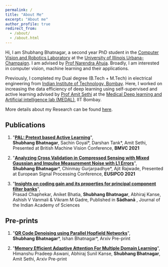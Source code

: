 ```yaml
---
permalink: /
title: "About Me"
excerpt: "About me"
author_profile: true
redirect_from:
  - /about/
  - /about.html
---
```

Hi,
I am Shubhang Bhatnagar, a second year PhD student in the [Computer Vision and Robotics Laboratory](https://vision.ai.illinois.edu/) at the [University of Illinois Urbana-Champaign](https://illinois.edu/). I am advised by [Prof Narendra Ahuja](https://ece.illinois.edu/about/directory/faculty/n-ahuja). Broadly, I am interested in computer vision, machine learning and their applications.

Previously, I completed my Dual degree (B.Tech + M.Tech) in electrical engineering from [Indian Institute of Technology, Bombay](https://www.iitb.ac.in/). Here, I worked on increasing the data efficiency of deep learning using self-supervised and active learning advised by [Prof Amit Sethi](https://www.ee.iitb.ac.in/~asethi/) at the [Medical Deep learning and Artificial intelligence lab (MEDAL)](https://www.ee.iitb.ac.in/web/research/labs/medal), IIT Bombay.

More details about my Research can be found [here](https://shubhangb97.github.io/files/Resume_Shubhang.pdf).

## **Publications**
1. "[**PAL: Pretext based Active Learning**](https://www.bmvc2021-virtualconference.com/conference/papers/paper_1061.html)",  
**Shubhang Bhatnagar**, Sachin Goyal\*, Darshan Tank\*, Amit Sethi, Presented at British Machine Vision Conference, **BMVC 2021**

2. "[**Analyzing Cross Validation in Compressed Sensing with Mixed Gaussian and Impulse Measurement Noise with L1 Errors**](https://arxiv.org/abs/2102.10165)",  
**Shubhang Bhatnagar**\*, Chinmay Gurjarpadhye\*, Ajit Rajwade, Presented at European Signal Processing Conference, **EUSIPCO 2021**  

2. "[**Insights on coding gain and its properties for principal component filter banks**](https://rdcu.be/dbulY)",  
Prasad Chaphekar, Aniket Bhatia, **Shubhang Bhatnagar**, Abhiraj Kanse, Ashish V Vanmali & Vikram M Gadre, Published in **Sādhanā** , Journal of the Indian Academy of Sciences



## **Pre-prints**
1. "[**QR Code Denoising using Parallel Hopfield Networks**](https://shubhangb97.github.io/files/QR_code_1.pdf)",  
**Shubhang Bhatnagar**\*, Ishan Bhatnagar\*, Arxiv Pre-print

2. "[**Memory Efficient Adaptive Attention For Multiple Domain Learning**](https://arxiv.org/pdf/2110.10969.pdf)",  
Himanshu Pradeep Aswani, Abhiraj Sunil Kanse, **Shubhang Bhatnagar**, Amit Sethi, Arxiv Pre-print
